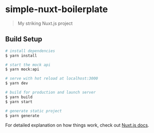 # simple-nuxt-boilerplate

> My striking Nuxt.js project

## Build Setup

```bash
# install dependencies
$ yarn install

# start the mock api
$ yarn mock:api

# serve with hot reload at localhost:3000
$ yarn dev

# build for production and launch server
$ yarn build
$ yarn start

# generate static project
$ yarn generate
```

For detailed explanation on how things work, check out [Nuxt.js docs](https://nuxtjs.org).
